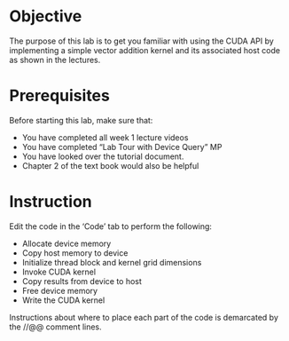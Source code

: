 # Objective

The purpose of this lab is to get you familiar with using the CUDA API by implementing a simple vector addition kernel and its associated host code as shown in the lectures.

# Prerequisites

Before starting this lab, make sure that:
- You have completed all week 1 lecture videos
- You have completed “Lab Tour with Device Query” MP
- You have looked over the tutorial document.
- Chapter 2 of the text book would also be helpful

# Instruction

Edit the code in the ‘Code’ tab to perform the following:
- Allocate device memory
- Copy host memory to device
- Initialize thread block and kernel grid dimensions
- Invoke CUDA kernel
- Copy results from device to host
- Free device memory
- Write the CUDA kernel

Instructions about where to place each part of the code is demarcated by the //@@ comment lines.

